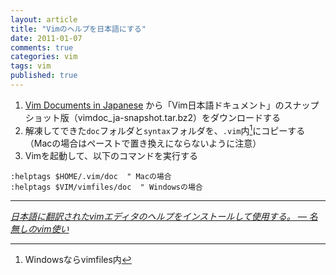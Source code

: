 ```yaml
---
layout: article
title: "Vimのヘルプを日本語にする"
date: 2011-01-07
comments: true
categories: vim
tags: vim
published: true
---
```


1. [Vim Documents in Japanese](http://www.kaoriya.net/vimdoc_j/) から「Vim日本語ドキュメント」のスナップショット版（vimdoc_ja-snapshot.tar.bz2）をダウンロードする
2. 解凍してできた`doc`フォルダと`syntax`フォルダを、`.vim`内[^1]にコピーする（Macの場合はペーストで置き換えにならないように注意）
3. Vimを起動して、以下のコマンドを実行する

~~~ vim
:helptags $HOME/.vim/doc  " Macの場合
:helptags $VIM/vimfiles/doc  " Windowsの場合
~~~

* * *

<cite>[日本語に翻訳されたvimエディタのヘルプをインストールして使用する。 ― 名無しのvim使い](http://nanasi.jp/posts/howto/help/help_ja.html)</cite>

[^1]: Windowsならvimfiles内
